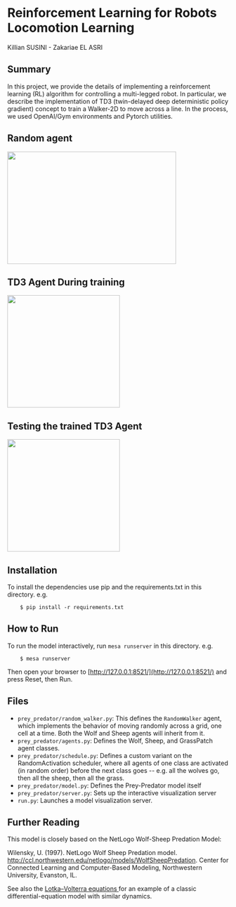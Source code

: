 # Reinforcement Learning for Robots Locomotion Learning

Killian SUSINI - Zakariae EL ASRI


## Summary

In this project, we provide the details of implementing a reinforcement learning (RL) algorithm for controlling a multi-legged robot. In particular, we describe the implementation of TD3 (twin-delayed deep deterministic policy gradient) concept to train a Walker-2D to move across a line. In the process, we used OpenAI/Gym environments and Pytorch utilities.



## Random agent

<img src="images\random_agent.gif" width="384" height="256" />

## TD3 Agent During training

<img src="images\Training.gif" width="256" height="256" />

## Testing the trained TD3 Agent

<img src="images\Testing.gif" width="256" height="256" />

## Installation

To install the dependencies use pip and the requirements.txt in this directory. e.g.

```
    $ pip install -r requirements.txt
```

## How to Run

To run the model interactively, run ``mesa runserver`` in this directory. e.g.

```
    $ mesa runserver
```

Then open your browser to [http://127.0.0.1:8521/](http://127.0.0.1:8521/) and press Reset, then Run.

## Files

* ``prey_predator/random_walker.py``: This defines the ``RandomWalker`` agent, which implements the behavior of moving randomly across a grid, one cell at a time. Both the Wolf and Sheep agents will inherit from it.
* ``prey_predator/agents.py``: Defines the Wolf, Sheep, and GrassPatch agent classes.
* ``prey_predator/schedule.py``: Defines a custom variant on the RandomActivation scheduler, where all agents of one class are activated (in random order) before the next class goes -- e.g. all the wolves go, then all the sheep, then all the grass.
* ``prey_predator/model.py``: Defines the Prey-Predator model itself
* ``prey_predator/server.py``: Sets up the interactive visualization server
* ``run.py``: Launches a model visualization server.

## Further Reading

This model is closely based on the NetLogo Wolf-Sheep Predation Model:

Wilensky, U. (1997). NetLogo Wolf Sheep Predation model. http://ccl.northwestern.edu/netlogo/models/WolfSheepPredation. Center for Connected Learning and Computer-Based Modeling, Northwestern University, Evanston, IL.

See also the [Lotka–Volterra equations
](https://en.wikipedia.org/wiki/Lotka%E2%80%93Volterra_equations) for an example of a classic differential-equation model with similar dynamics.
